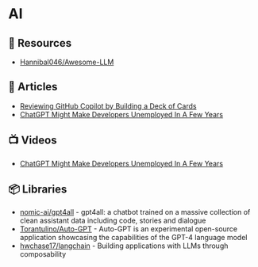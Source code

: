 # AI

## 📘 Resources
- [Hannibal046/Awesome-LLM](https://github.com/Hannibal046/Awesome-LLM)

## 📕 Articles
- [Reviewing GitHub Copilot by Building a Deck of Cards](https://programmingpercy.tech/blog/reviewing-github-copilot-by-building-deck-of-cards/)
- [ChatGPT Might Make Developers Unemployed In A Few Years](https://programmingpercy.tech/blog/chatgpt-might-make-developers-unemployed-in-years/)

## 📺 Videos
- [ChatGPT Might Make Developers Unemployed In A Few Years](https://www.youtube.com/watch?v=C6tRcvY5xZg)

## 📦 Libraries
- [nomic-ai/gpt4all](https://github.com/nomic-ai/gpt4all) - gpt4all: a chatbot trained on a massive collection of clean assistant data including code, stories and dialogue
- [Torantulino/Auto-GPT](https://github.com/Torantulino/Auto-GPT) - Auto-GPT is an experimental open-source application showcasing the capabilities of the GPT-4 language model
- [hwchase17/langchain](https://github.com/hwchase17/langchain) - Building applications with LLMs through composability
